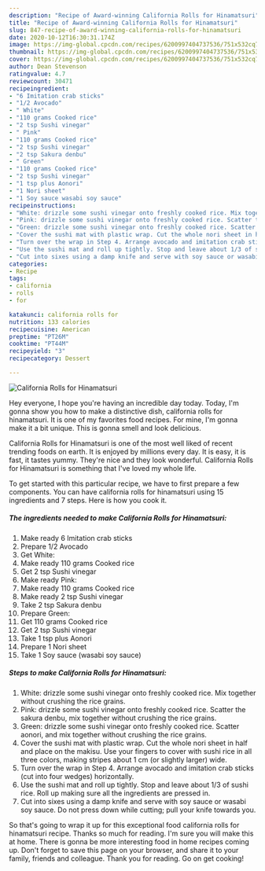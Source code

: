 ```yaml
---
description: "Recipe of Award-winning California Rolls for Hinamatsuri"
title: "Recipe of Award-winning California Rolls for Hinamatsuri"
slug: 847-recipe-of-award-winning-california-rolls-for-hinamatsuri
date: 2020-10-12T16:30:31.174Z
image: https://img-global.cpcdn.com/recipes/6200997404737536/751x532cq70/california-rolls-for-hinamatsuri-recipe-main-photo.jpg
thumbnail: https://img-global.cpcdn.com/recipes/6200997404737536/751x532cq70/california-rolls-for-hinamatsuri-recipe-main-photo.jpg
cover: https://img-global.cpcdn.com/recipes/6200997404737536/751x532cq70/california-rolls-for-hinamatsuri-recipe-main-photo.jpg
author: Dean Stevenson
ratingvalue: 4.7
reviewcount: 30471
recipeingredient:
- "6 Imitation crab sticks"
- "1/2 Avocado"
- " White"
- "110 grams Cooked rice"
- "2 tsp Sushi vinegar"
- " Pink"
- "110 grams Cooked rice"
- "2 tsp Sushi vinegar"
- "2 tsp Sakura denbu"
- " Green"
- "110 grams Cooked rice"
- "2 tsp Sushi vinegar"
- "1 tsp plus Aonori"
- "1 Nori sheet"
- "1 Soy sauce wasabi soy sauce"
recipeinstructions:
- "White: drizzle some sushi vinegar onto freshly cooked rice. Mix together without crushing the rice grains."
- "Pink: drizzle some sushi vinegar onto freshly cooked rice. Scatter the sakura denbu, mix together without crushing the rice grains."
- "Green: drizzle some sushi vinegar onto freshly cooked rice. Scatter aonori, and mix together without crushing the rice grains."
- "Cover the sushi mat with plastic wrap. Cut the whole nori sheet in half and place on the makisu. Use your fingers to cover with sushi rice in all three colors, making stripes about 1 cm (or slightly larger) wide."
- "Turn over the wrap in Step 4. Arrange avocado and imitation crab sticks (cut into four wedges) horizontally."
- "Use the sushi mat and roll up tightly. Stop and leave about 1/3 of sushi rice. Roll up making sure all the ingredients are pressed in."
- "Cut into sixes using a damp knife and serve with soy sauce or wasabi soy sauce. Do not press down while cutting; pull your knife towards you."
categories:
- Recipe
tags:
- california
- rolls
- for

katakunci: california rolls for 
nutrition: 133 calories
recipecuisine: American
preptime: "PT26M"
cooktime: "PT44M"
recipeyield: "3"
recipecategory: Dessert

---
```



![California Rolls for Hinamatsuri](https://img-global.cpcdn.com/recipes/6200997404737536/751x532cq70/california-rolls-for-hinamatsuri-recipe-main-photo.jpg)

Hey everyone, I hope you're having an incredible day today. Today, I'm gonna show you how to make a distinctive dish, california rolls for hinamatsuri. It is one of my favorites food recipes. For mine, I'm gonna make it a bit unique. This is gonna smell and look delicious.



California Rolls for Hinamatsuri is one of the most well liked of recent trending foods on earth. It is enjoyed by millions every day. It is easy, it is fast, it tastes yummy. They're nice and they look wonderful. California Rolls for Hinamatsuri is something that I've loved my whole life.


To get started with this particular recipe, we have to first prepare a few components. You can have california rolls for hinamatsuri using 15 ingredients and 7 steps. Here is how you cook it.

<!--inarticleads1-->

##### The ingredients needed to make California Rolls for Hinamatsuri:

1. Make ready 6 Imitation crab sticks
1. Prepare 1/2 Avocado
1. Get  White:
1. Make ready 110 grams Cooked rice
1. Get 2 tsp Sushi vinegar
1. Make ready  Pink:
1. Make ready 110 grams Cooked rice
1. Make ready 2 tsp Sushi vinegar
1. Take 2 tsp Sakura denbu
1. Prepare  Green:
1. Get 110 grams Cooked rice
1. Get 2 tsp Sushi vinegar
1. Take 1 tsp plus Aonori
1. Prepare 1 Nori sheet
1. Take 1 Soy sauce (wasabi soy sauce)




<!--inarticleads2-->

##### Steps to make California Rolls for Hinamatsuri:

1. White: drizzle some sushi vinegar onto freshly cooked rice. Mix together without crushing the rice grains.
1. Pink: drizzle some sushi vinegar onto freshly cooked rice. Scatter the sakura denbu, mix together without crushing the rice grains.
1. Green: drizzle some sushi vinegar onto freshly cooked rice. Scatter aonori, and mix together without crushing the rice grains.
1. Cover the sushi mat with plastic wrap. Cut the whole nori sheet in half and place on the makisu. Use your fingers to cover with sushi rice in all three colors, making stripes about 1 cm (or slightly larger) wide.
1. Turn over the wrap in Step 4. Arrange avocado and imitation crab sticks (cut into four wedges) horizontally.
1. Use the sushi mat and roll up tightly. Stop and leave about 1/3 of sushi rice. Roll up making sure all the ingredients are pressed in.
1. Cut into sixes using a damp knife and serve with soy sauce or wasabi soy sauce. Do not press down while cutting; pull your knife towards you.




So that's going to wrap it up for this exceptional food california rolls for hinamatsuri recipe. Thanks so much for reading. I'm sure you will make this at home. There is gonna be more interesting food in home recipes coming up. Don't forget to save this page on your browser, and share it to your family, friends and colleague. Thank you for reading. Go on get cooking!
